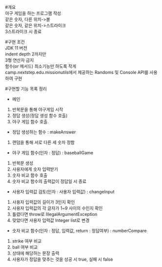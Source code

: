 #개요  
야구 게임을 하는 프로그램 작성  
같은 숫자, 다른 위치->볼  
같은 숫자, 같은 위치->스트라이크  
3스트라이크 시 종료

#구현 조건  
JDK 11 버전  
indent depth 2까지만  
3형 연산자 금지  
함수(or 메서드) 최소기능만 하도록 작게  
camp.nextstep.edu.missionutils에서 제공하는 Randoms 및 Console API를 사용하여 구현

#구현할 기능 목록 정리
- 메인
1. 반복문을 통해 야구게임 시작
2. 정답 생성(정답 생성 함수 호출)
3. 야구 게임 함수 호출.

- 정답 생성하는 함수 : makeAnswer
1. 랜덤을 통해 서로 다른 세 숫자 정함

- 야구 게임 함수(인자 : 정답) : baseballGame
1. 반복문 생성
2. 사용자에게 숫자 입력받기
3. 숫자 비교 함수 호출
4. 숫자 비교 함수의 출력값이 정답일 시 종료

- 사용자 입력값 검토(인자 : 사용자 입력값) : changeInput
1. 사용자 입력값의 길이가 3인지 확인
2. 사용자 입력값의 각 글자가 1~9 사이의 수인지 확인
3. 틀렸다면 throw로 IllegalArgumentException
4. 맞았다면 사용자 입력값 Integer list로 변경

- 숫자 비교 함수(인자 : 정답, 입력값, return : 정답여부) : numberCompare
1. strike 여부 비교
2. ball 여부 비교
3. 상태에 해당하는 문장 출력
4. 사용자가 정답을 맞추는 것을 성공 시 true, 실패 시 false